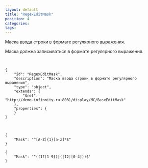 ```yaml
---
layout: default
title: "RegexEditMask"
position: 4
categories: 
tags: 
---
```


Маска ввода строки в формате регулярного выражения.

Маска должна записываться в формате регулярного выражения.

   

```
{
	"id": "RegexEditMask",
	"description": "Маска ввода строки в формате регулярного выражения",
	"type": "object",
	"extends": {
		"$ref": "http://demo.infinnity.ru:8081/display/MC/BaseEditMask"
	},
	"properties": {
	}
}
```

   

```
{
	"Mask": "^[A-Z]{1}[a-z]*$"
}
```

```
{
	"Mask": "^((1?[1-9])|([12][0-4]))$"
}
```

 

 

